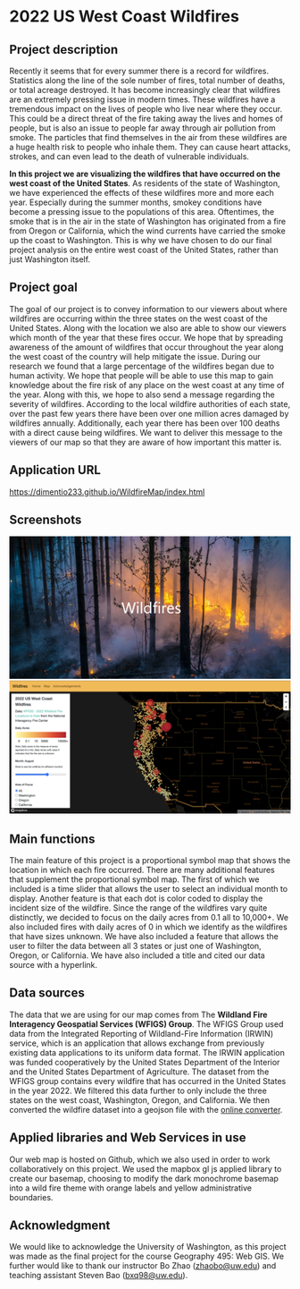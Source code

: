 # 2022 US West Coast Wildfires

## Project description

Recently it seems that for every summer there is a record for wildfires. Statistics
along the line of the sole number of fires, total number of deaths, or total acreage
destroyed. It has become increasingly clear that wildfires are an extremely pressing
issue in modern times. These wildfires have a tremendous impact on the lives of people
who live near where they occur. This could be a direct threat of the fire taking away the
lives and homes of people, but is also an issue to people far away through air pollution
from smoke. The particles that find themselves in the air from these wildfires are a huge
health risk to people who inhale them. They can cause heart attacks, strokes, and can
even lead to the death of vulnerable individuals.

**In this project we are visualizing the wildfires that have occurred on the west
coast of the United States**. As residents of the state of Washington, we have
experienced the effects of these wildfires more and more each year. Especially during
the summer months, smokey conditions have become a pressing issue to the
populations of this area. Oftentimes, the smoke that is in the air in the state of
Washington has originated from a fire from Oregon or California, which the wind
currents have carried the smoke up the coast to Washington. This is why we have
chosen to do our final project analysis on the entire west coast of the United States,
rather than just Washington itself.

## Project goal

The goal of our project is to convey information to our viewers about where
wildfires are occurring within the three states on the west coast of the United States.
Along with the location we also are able to show our viewers which month of the year
that these fires occur. We hope that by spreading awareness of the amount of wildfires
that occur throughout the year along the west coast of the country will help mitigate the issue. During our research we found that a large percentage of the wildfires began due to human activity. We hope that people will be able to use this map to gain knowledge about the fire risk of any place on the west coast at any time of the year. Along with this, we hope to also send a message regarding the severity of wildfires. According to the local wildfire authorities of each state, over the past few years there have been over one million acres damaged by wildfires annually. Additionally, each year there has been over 100 deaths with a direct cause being wildfires. We want to deliver this message to the viewers of our map so that they are aware of how important this matter is.

## Application URL

https://dimentio233.github.io/WildfireMap/index.html

## Screenshots
![Home page](/assets/screenshot1.png)
![Map](/assets/screenshot2.png)


## Main functions

The main feature of this project is a proportional symbol map that shows the location in
which each fire occurred. There are many additional features that supplement the proportional symbol map. The first of which we included is a time slider that allows the user to select
an individual month to display. Another feature is that each dot is color coded to display
the incident size of the wildfire. Since the range of the wildfires vary quite distinctly, we decided to focus on the daily acres from 0.1 all to 10,000+. We also included fires with daily acres of 0 in which we identify as the wildfires that have sizes unknown. We have also included a feature that allows the
user to filter the data between all 3 states or just one of Washington, Oregon, or
California. We have also included a title and cited our data source with a hyperlink.

## Data sources

The data that we are using for our map comes from The **Wildland Fire
Interagency Geospatial Services (WFIGS) Group**. The WFIGS Group used data from
the Integrated Reporting of Wildland-Fire Information (IRWIN) service, which is an
application that allows exchange from previously existing data applications to its uniform
data format. The IRWIN application was funded cooperatively by the United States
Department of the Interior and the United States Department of Agriculture. The dataset
from the WFIGS group contains every wildfire that has occurred in the United States in
the year 2022. We filtered this data further to only include the three states on the west
coast, Washington, Oregon, and California. We then converted the wildfire dataset into a geojson file with the [online converter](https://www.convertcsv.com/csv-to-geojson.htm).

## Applied libraries and Web Services in use

Our web map is hosted on Github, which we also used in order to work
collaboratively on this project. We used the mapbox gl js applied library to create our basemap,
choosing to modify the dark monochrome basemap into a wild fire theme with orange labels and yellow administrative boundaries.

## Acknowledgment

We would like to acknowledge the University of Washington, as this project was
made as the final project for the course Geography 495: Web GIS. We further would like
to thank our instructor Bo Zhao (zhaobo@uw.edu) and teaching assistant Steven Bao
(bxq98@uw.edu).



